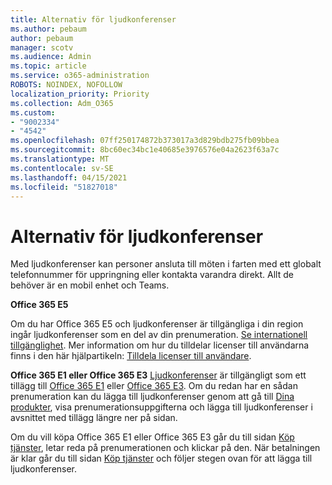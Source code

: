 ```yaml
---
title: Alternativ för ljudkonferenser
ms.author: pebaum
author: pebaum
manager: scotv
ms.audience: Admin
ms.topic: article
ms.service: o365-administration
ROBOTS: NOINDEX, NOFOLLOW
localization_priority: Priority
ms.collection: Adm_O365
ms.custom:
- "9002334"
- "4542"
ms.openlocfilehash: 07ff250174872b373017a3d829bdb275fb09bbea
ms.sourcegitcommit: 8bc60ec34bc1e40685e3976576e04a2623f63a7c
ms.translationtype: MT
ms.contentlocale: sv-SE
ms.lasthandoff: 04/15/2021
ms.locfileid: "51827018"
---
```

# <a name="options-for-audio-conferencing"></a>Alternativ för ljudkonferenser

Med ljudkonferenser kan personer ansluta till möten i farten med ett globalt telefonnummer för uppringning eller kontakta varandra direkt. Allt de behöver är en mobil enhet och Teams.

**Office 365 E5**

Om du har Office 365 E5 och ljudkonferenser är tillgängliga i din region ingår ljudkonferenser som en del av din prenumeration. [Se internationell tillgänglighet](https://go.microsoft.com/fwlink/p/?LinkID=839556). Mer information om hur du tilldelar licenser till användarna finns i den här hjälpartikeln: [Tilldela licenser till användare](https://docs.microsoft.com/microsoft-365/admin/manage/assign-licenses-to-users).

**Office 365 E1 eller Office 365 E3**
[Ljudkonferenser](https://docs.microsoft.com/microsoftteams/audio-conferencing-in-office-365) är tillgängligt som ett tillägg till [Office 365 E1](https://www.microsoft.com/microsoft-365/business/office-365-enterprise-e1-business-software) eller [Office 365 E3](https://www.microsoft.com/microsoft-365/business/office-365-enterprise-e3-business-software).  Om du redan har en sådan prenumeration kan du lägga till ljudkonferenser genom att gå till [Dina produkter](https://go.microsoft.com/fwlink/p/?linkid=842054), visa prenumerationsuppgifterna och lägga till ljudkonferenser i avsnittet med tillägg längre ner på sidan.

Om du vill köpa Office 365 E1 eller Office 365 E3 går du till sidan [Köp tjänster](https://go.microsoft.com/fwlink/p/?linkid=868433), letar reda på prenumerationen och klickar på den.  När betalningen är klar går du till sidan [Köp tjänster](https://go.microsoft.com/fwlink/p/?linkid=868433) och följer stegen ovan för att lägga till ljudkonferenser.
